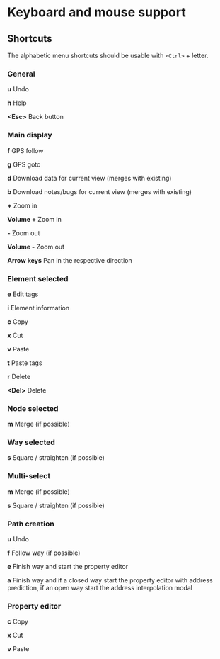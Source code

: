 
# Keyboard and mouse support

## Shortcuts

The alphabetic menu shortcuts should be usable with `<Ctrl>` + letter.

### General ###

  __u__ Undo
  
  __h__ Help
  
  __&lt;Esc&gt;__ Back button

### Main display ###

  __f__ GPS follow 
  
  __g__ GPS goto 
  
  __d__ Download data for current view (merges with existing) 
  
  __b__ Download notes/bugs for current view (merges with existing) 

  __+__ Zoom in
  
  __Volume +__ Zoom in
  
  __-__ Zoom out
  
  __Volume -__ Zoom out
  
  __Arrow keys__ Pan in the respective direction

### Element selected

  __e__ Edit tags
  
  __i__ Element information
  
  __c__ Copy
  
  __x__ Cut 
  
  __v__ Paste 
  
  __t__ Paste tags 
  
  __r__ Delete
  
  __&lt;Del&gt;__ Delete

### Node selected

  __m__ Merge (if possible)
  
### Way selected
  
  __s__ Square / straighten (if possible)
  
### Multi-select

  __m__ Merge (if possible)
  
  __s__ Square / straighten (if possible)
  
### Path creation

  __u__ Undo
  
  __f__ Follow way (if possible)
  
  __e__ Finish way and start the property editor
  
  __a__ Finish way and if a closed way start the property editor with address prediction, if an open way start the address interpolation modal

### Property editor

  __c__ Copy
  
  __x__ Cut 
  
  __v__ Paste 
